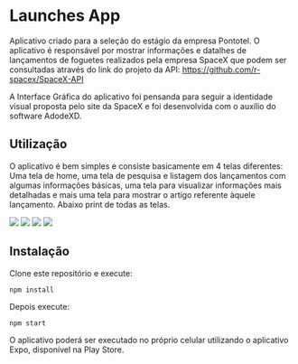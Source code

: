 # Launches App

Aplicativo criado para a seleção do estágio da empresa Pontotel. O aplicativo é responsável por mostrar informações e datalhes de lançamentos de foguetes realizados pela empresa SpaceX que podem ser consultadas através do link do projeto da API: https://github.com/r-spacex/SpaceX-API

A Interface Gráfica do aplicativo foi pensanda para seguir a identidade visual proposta pelo site da SpaceX e foi desenvolvida com o auxílio do software AdodeXD.

## Utilização

O aplicativo é bem simples e consiste basicamente em 4 telas diferentes: Uma tela de home, uma tela de pesquisa e listagem dos lançamentos com algumas informações básicas, uma tela para visualizar informações mais detalhadas e mais uma tela para mostrar o artigo referente àquele lançamento. Abaixo print de todas as telas. 

![](/assets/prints/home.jpeg)
![](/assets/prints/list.jpeg)
![](/assets/prints/details.jpeg)
![](/assets/prints/article.jpeg)

## Instalação

Clone este repositório e execute:

```
npm install
``` 

Depois execute:

```
npm start
```

O aplicativo poderá ser executado no próprio celular utilizando o aplicativo Expo, disponível na Play Store.

